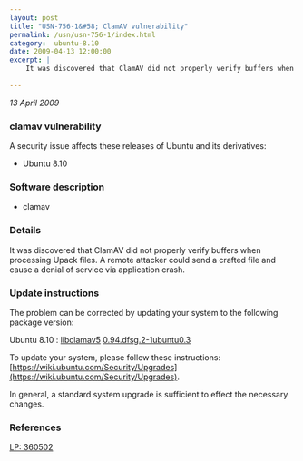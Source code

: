 ```yaml
---
layout: post
title: "USN-756-1&#58; ClamAV vulnerability"
permalink: /usn/usn-756-1/index.html
category:  ubuntu-8.10
date: 2009-04-13 12:00:00
excerpt: |
    It was discovered that ClamAV did not properly verify buffers when processing Upack files. A remote attacker could send a crafted file and cause a denial of service via application crash. 
    
--- 
```

 
 

*13 April 2009*

### clamav vulnerability

A security issue affects these releases of Ubuntu and its derivatives:

* Ubuntu 8.10

### Software description

* clamav 

### Details

It was discovered that ClamAV did not properly verify buffers when processing Upack files. A remote attacker could send a crafted file and cause a denial of service via application crash. 

### Update instructions

The problem can be corrected by updating your system to the following package version:

Ubuntu 8.10
 : [libclamav5](https://launchpad.net/ubuntu/+source/clamav) <span> [0.94.dfsg.2-1ubuntu0.3](https://launchpad.net/ubuntu/+source/clamav/0.94.dfsg.2-1ubuntu0.3) </span> 

To update your system, please follow these instructions: [https://wiki.ubuntu.com/Security/Upgrades](https://wiki.ubuntu.com/Security/Upgrades).

In general, a standard system upgrade is sufficient to effect the necessary changes. 

### References

 
 [LP: 360502](https://launchpad.net/bugs/360502)
 

